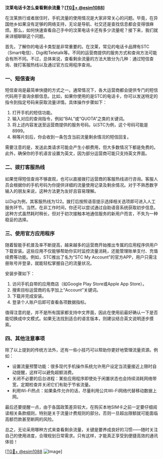 **汶莱电话卡怎么查看剩余流量？[[TG💪+ @esim1088](https://t.me/s/esim1088)]**

在汶莱旅行或者居住时，手机流量的使用情况是大家非常关心的问题。毕竟，在异国他乡如果没有足够的网络支持，无论是导航、社交还是查找信息都会变得很麻烦。那么，如何快速查看自己手中的汶莱电话卡还有多少流量呢？接下来，我们就来详细聊聊这个问题。

首先，了解你的电话卡类型是非常重要的。在汶莱，常见的电话卡品牌有STC（Smart电信）、Digi和Teletalk等。不同的运营商提供的服务方式和查询方法可能会有所不同。不过，总体来说，查看剩余流量的方法大致分为几种：通过短信查询、拨打客服热线以及通过官方应用程序查询。

### 一、短信查询

短信查询是最简单快捷的方式之一。通常情况下，各大运营商都会提供专门的短信代码用于查询余额信息。比如，如果你使用的是STC的电话卡，你可以发送特定的指令到指定号码来获取流量详情。具体操作步骤如下：

1. 打开手机的短信功能。
2. 输入对应的查询指令，例如“BAL”或“QUOTA”之类的关键词。
3. 将上述内容发送至运营商提供的服务号码。以STC为例，这个号码可能是8999。
4. 稍等片刻后，你会收到一条包含当前流量剩余情况的短信回复。

需要注意的是，发送此类请求可能会产生小额费用，但大多数情况下都是免费的。此外，确保你的手机语言设置为英文，因为部分运营商可能只支持英文界面。

### 二、拨打客服热线

如果觉得短信查询不够直观，也可以直接拨打运营商的客服热线进行咨询。客服人员会根据你的手机号码为你提供详细的流量使用记录及剩余情况。对于不熟悉数字输入的朋友来说，这种方法更为友好且容易理解。

以Digi为例，其客服热线为122。拨打后按照语音提示选择相关选项即可进入人工服务环节。当然，在非工作时间，你还可以尝试通过自助语音系统获取初步信息。这种方式虽然耗时稍长，但对于初次接触本地通信服务的新用户而言，不失为一种稳妥的选择。

### 三、使用官方应用程序

随着智能手机普及率不断提高，越来越多的运营商开始推出专属的应用程序供用户下载安装。这些应用不仅能够帮助你实时监控流量消耗，还能管理账单支付、充值续费等功能。例如，STC推出了名为“STC My Account”的官方APP，用户只需注册账号并登录，就能轻松掌握自己的流量状况。

安装步骤如下：
1. 访问手机自带的应用商店（如Google Play Store或Apple App Store）。
2. 搜索目标运营商的名字加上“Account”关键词。
3. 下载并完成安装。
4. 登录个人账户后即可查看各项数据指标。

值得注意的是，并不是所有国家都支持中文界面，因此在使用前最好确认一下是否能切换成中文模式。如果无法找到适合的语言版本，则建议结合英文说明逐步摸索。

### 四、其他注意事项

除了以上提到的传统方法外，还有一些小技巧可以帮助你更好地管理流量资源。例如：
- 设置流量预警功能：很多现代手机操作系统允许用户设定当流量接近上限时自动提醒，这样可以避免超额消费。
- 关闭不必要的后台进程：某些应用程序即使处于闲置状态也会持续消耗网络带宽，定期检查并关闭它们有助于节省流量。
- 利用Wi-Fi热点：如果条件允许的话，尽量利用公共Wi-Fi网络代替移动数据上网。

最后还要提醒一点，由于各国政策差异较大，在购买本地SIM卡之前一定要仔细阅读相关条款细则，特别是关于流量计费规则的部分。否则一旦超出限额就可能面临高额罚款甚至断网的风险。

总之，无论采用哪种方式来查看剩余流量，关键是要养成良好的习惯——随时关注自己的使用进度，合理规划日常需求。只有这样，才能真正享受到便捷高效的通讯体验！

[[TG💪+ @esim1088](https://t.me/s/esim1088) ![Image](https://i.postimg.cc/4NQfJmqS/Snipaste-2025-05-13-00-14-12.png)]